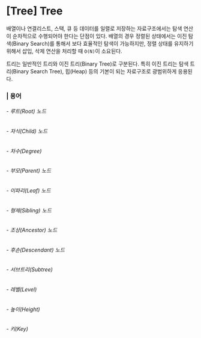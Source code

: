 # [Tree] Tree

배열이나 연결리스트, 스택, 큐 등 데이터를 일렬로 저장하는 자료구조에서는 탐색 연산이 순차적으로 수행되어야 한다는 단점이 있다. 배열의 경우 정렬된 상태에서는 이진 탐색(Binary Search)를 통해서 보다 효율적인 탐색이 가능하지만, 정렬 상태를 유지하기 위해서 삽입, 삭제 연산을 처리할 때 `O(N)`이 소요된다. 

트리는 일반적인 트리와 이진 트리(Binary Tree)로 구분된다. 특히 이진 트리는 탐색 트리(Binary Search Tree), 힙(Heap) 등의 기본이 되는 자료구조로 광범위하게 응용된다.

### | 용어

###### - 루트(Root) 노드

###### - 자식(Child) 노드

###### - 차수(Degree)

###### - 부모(Parent) 노드

###### - 이파리(Leaf) 노드

###### - 형제(Sibling) 노드

###### - 조상(Ancestor) 노드

###### - 후손(Descendant) 노드

###### - 서브트리(Subtree) 

###### - 레벨(Level)

###### - 높이(Height)

###### - 키(Key)




